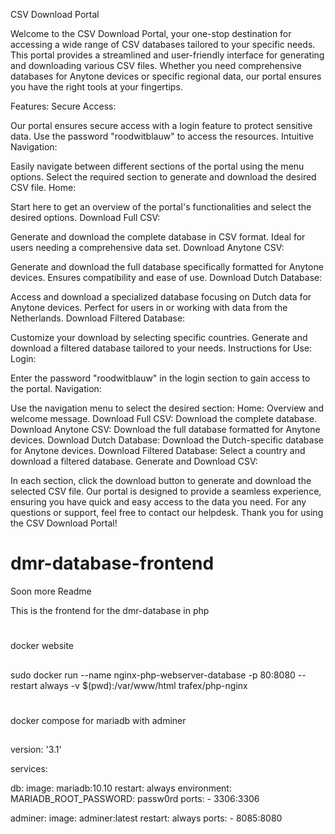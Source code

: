 CSV Download Portal

Welcome to the CSV Download Portal, your one-stop destination for accessing a wide range of CSV databases tailored to your specific needs. This portal provides a streamlined and user-friendly interface for generating and downloading various CSV files. Whether you need comprehensive databases for Anytone devices or specific regional data, our portal ensures you have the right tools at your fingertips.

Features:
Secure Access:

Our portal ensures secure access with a login feature to protect sensitive data. Use the password "roodwitblauw" to access the resources.
Intuitive Navigation:

Easily navigate between different sections of the portal using the menu options. Select the required section to generate and download the desired CSV file.
Home:

Start here to get an overview of the portal's functionalities and select the desired options.
Download Full CSV:

Generate and download the complete database in CSV format. Ideal for users needing a comprehensive data set.
Download Anytone CSV:

Generate and download the full database specifically formatted for Anytone devices. Ensures compatibility and ease of use.
Download Dutch Database:

Access and download a specialized database focusing on Dutch data for Anytone devices. Perfect for users in or working with data from the Netherlands.
Download Filtered Database:

Customize your download by selecting specific countries. Generate and download a filtered database tailored to your needs.
Instructions for Use:
Login:

Enter the password "roodwitblauw" in the login section to gain access to the portal.
Navigation:

Use the navigation menu to select the desired section:
Home: Overview and welcome message.
Download Full CSV: Download the complete database.
Download Anytone CSV: Download the full database formatted for Anytone devices.
Download Dutch Database: Download the Dutch-specific database for Anytone devices.
Download Filtered Database: Select a country and download a filtered database.
Generate and Download CSV:

In each section, click the download button to generate and download the selected CSV file.
Our portal is designed to provide a seamless experience, ensuring you have quick and easy access to the data you need. For any questions or support, feel free to contact our helpdesk. Thank you for using the CSV Download Portal!




# dmr-database-frontend

Soon more Readme


This is the frontend for the dmr-database in php

#
docker website

##
sudo docker run --name nginx-php-webserver-database -p 80:8080 --restart always -v $(pwd):/var/www/html trafex/php-nginx


#
docker compose for mariadb with adminer

##
version: '3.1'

services:

  db:
    image: mariadb:10.10
    restart: always
    environment:
      MARIADB_ROOT_PASSWORD: passw0rd
    ports:
      - 3306:3306

  adminer:
    image: adminer:latest
    restart: always
    ports:
      - 8085:8080
